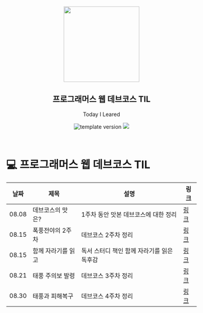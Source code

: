 <br/>

<p align="middle" >
  <img width="200px;" src="./src/images/prgms-logo.png"/>
</p>
<h2 align="middle">프로그래머스 웹 데브코스 TIL</h2>
<p align="middle">Today I Leared</p>
<p align="middle">
  <img src="https://img.shields.io/badge/version-1.0.0-blue?style=flat-square" alt="template version"/>
  <img src="https://img.shields.io/badge/language-md-md.svg?style=flat-square"/>
</p>

<p align="middle">
  <!-- <a href="#">☕ 블로그 링크</a> -->  
</p>
<br/>

# 💻 프로그래머스 웹 데브코스 TIL

| 날짜  | 제목               | 설명                                       | 링크                                       |
| ----- | ------------------ | ------------------------------------------ | ------------------------------------------ |
| 08.08 | 데브코스의 맛은?   | 1주차 동안 맛본 데브코스에 대한 정리       | [링크](https://pingpongdev.tistory.com/8)  |
| 08.15 | 폭풍전야의 2주차   | 데브코스 2주차 정리                        | [링크](https://pingpongdev.tistory.com/12) |
| 08.15 | 함께 자라기를 읽고 | 독서 스터디 책인 함께 자라기를 읽은 독후감 | [링크](https://pingpongdev.tistory.com/9)  |
| 08.21 | 태풍 주의보 발령   | 데브코스 3주차 정리                        | [링크](https://pingpongdev.tistory.com/15) |
| 08.30 | 태풍과 피해복구    | 데브코스 4주차 정리                        | [링크](https://pingpongdev.tistory.com/16) |
